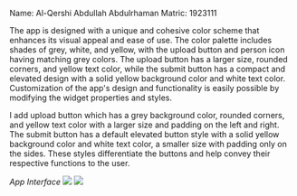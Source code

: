 
Name: Al-Qershi Abdullah Abdulrhaman 
Matric: 1923111


The app is designed with a unique and cohesive color scheme that enhances its visual appeal and ease of use. The color palette includes shades of grey, white,
and yellow, with the upload button and person icon having matching grey colors. The upload button has a larger size, rounded corners, and yellow text color,
 while the submit button has a compact and elevated design with a solid yellow background color and white text color.
 Customization of the app's design and functionality is easily possible by modifying the widget properties and styles.


I add upload button which has a grey background color,
rounded corners, and yellow text color with a larger size and padding on the left and right.
 The submit button has a default elevated button style with a solid yellow background color and white text color, a smaller size with padding only on the sides.
 These styles differentiate the buttons and help convey their respective functions to the user.




*App Interface* 
![](./Pic1.jpg)
![](./Pic2.jpg)
